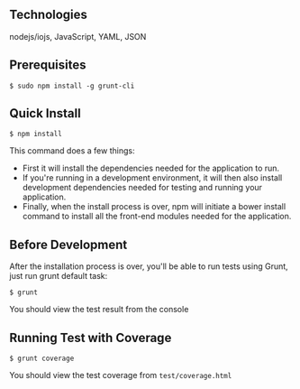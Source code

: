 
## Technologies
nodejs/iojs, JavaScript, YAML, JSON

## Prerequisites
```
$ sudo npm install -g grunt-cli
```

## Quick Install
```
$ npm install
```

This command does a few things:
* First it will install the dependencies needed for the application to run.
* If you're running in a development environment, it will then also install development dependencies needed for testing and running your application.
* Finally, when the install process is over, npm will initiate a bower install command to install all the front-end modules needed for the application.

## Before Development
After the installation process is over, you'll be able to run tests using Grunt, just run grunt default task:

```
$ grunt
```

You should view the test result from the console

## Running Test with Coverage

```
$ grunt coverage
```

You should view the test coverage from `test/coverage.html`